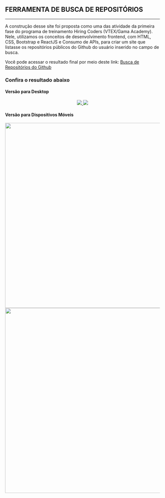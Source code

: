 ## FERRAMENTA DE BUSCA DE REPOSITÓRIOS ##
---
A construção desse site foi proposta como uma das atividade da primeira fase do programa de treinamento Hiring Coders (VTEX/Gama Academy).
Nele, utilizamos os conceitos de desenvolvimento frontend, com HTML, CSS, Bootstrap e ReactJS e Consumo de APIs, para criar um site que listasse
os repositórios públicos do Github do usuário inserido no campo de busca.

Você pode acessar o resultado final por meio deste link: [Busca de Repositórios do Github](https://repositoriosgithub.netlify.app/)

### Confira o resultado abaixo ###

#### Versão para Desktop ####
<p align="center" padding="30">
<a href="https://repositoriosgithub.netlify.app/">
<img src="https://i.im.ge/2021/09/04/QSnbep.jpg">
</a>
<a href="https://repositoriosgithub.netlify.app/">
<img src="https://i.im.ge/2021/09/04/QSngDP.jpg">
</a>
</p>

#### Versão para Dispositivos Móveis ####

<p align="center" padding="30">
<a href="https://repositoriosgithub.netlify.app/">
<img src="https://media-exp1.licdn.com/dms/image/C4E22AQGR4RF9WucqAw/feedshare-shrink_1280/0/1626367497064?e=1631750400&v=beta&t=5W35XWdb0b-3QQAp3_O0FTazwgnXJiUKTywXg133IWo" width="auto" height="600">
</a>
<a href="https://repositoriosgithub.netlify.app/">
<img src="https://media-exp1.licdn.com/dms/image/C4E22AQHSIifKvEvX0Q/feedshare-shrink_1280/0/1626367496975?e=1631750400&v=beta&t=0_RBGukAF6YmUj8rv04kDM2NivKo1QswbFaInzQNiq0" width="auto" height="600">
</a>
</p>